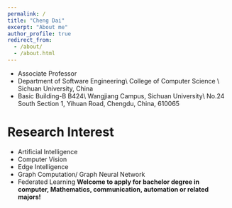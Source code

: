 ```yaml
---
permalink: /
title: "Cheng Dai"
excerpt: "About me"
author_profile: true
redirect_from: 
  - /about/
  - /about.html
---
```


* Associate Professor
* Department of Software Engineering\\
College of Computer Science \\
Sichuan University, China
* Basic Building-B B424\\
Wangjiang Campus, Sichuan University\\
No.24 South Section 1, Yihuan Road, Chengdu, China, 610065

Research Interest
======
* Artificial Intelligence
* Computer Vision
* Edge Intelligence
* Graph Computation/ Graph Neural Network
* Federated Learning
**Welcome to apply for bachelor degree in computer, Mathematics, communication, automation or related majors!**
